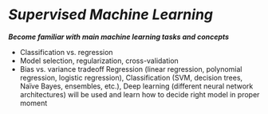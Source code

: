 # ***Supervised Machine Learning***
***Become familiar with main machine learning tasks and concepts***
  - Classification vs. regression
  - Model selection, regularization, cross-validation
  - Bias vs. variance tradeoff
Regression (linear regression, polynomial regression, logistic regression), Classification (SVM, decision trees, Naïve Bayes, ensembles, etc.), Deep learning (different neural network architectures) will be used and learn how to decide right model in proper moment
